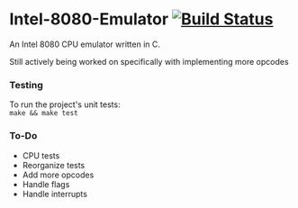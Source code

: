 # Intel-8080-Emulator [![Build Status](https://travis-ci.org/TheLocust3/Intel-8080-Emulator.svg?branch=master)](https://travis-ci.org/TheLocust3/Intel-8080-Emulator)
An Intel 8080 CPU emulator written in C.  
  
Still actively being worked on specifically with implementing more opcodes  
  
### Testing
To run the project's unit tests:  
`make && make test`    

### To-Do  

- CPU tests  
- Reorganize tests
- Add more opcodes
- Handle flags
- Handle interrupts
